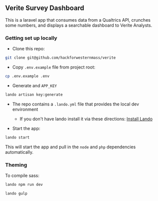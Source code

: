 Verite Survey Dashboard
-----------------------
This is a laravel app that consumes data from a Qualtrics API, crunches some numbers, and displays a searchable dashboard to Verite Analysts.

### Getting set up locally

* Clone this repo:
```bash
git clone git@github.com/hackforwesternmass/verite
```
* Copy `.env.example` file from project root:
```bash
cp .env.example .env
```
* Generate and `APP_KEY`
```bash
lando artisan key:generate
```

* The repo contains a `.lando.yml` file that provides the local dev environment
  * If you don't have lando install it via these directions: [Install Lando](https://docs.devwithlando.io)

* Start the app:
```bash
lando start
```
This will start the app and pull in the `node` and `php` dependencies automatically.

### Theming

To compile sass:
```bash
lando npm run dev
```

```bash
lando gulp
```
